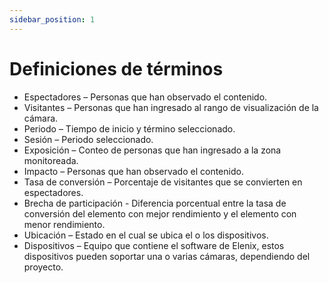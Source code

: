 ```yaml
---
sidebar_position: 1
---
```


# Definiciones de términos

- Espectadores – Personas que han observado el contenido.
- Visitantes – Personas que han ingresado al rango de visualización de la cámara.
- Periodo – Tiempo de inicio y término seleccionado.
- Sesión – Periodo seleccionado.
- Exposición – Conteo de personas que han ingresado a la zona monitoreada.
- Impacto – Personas que han observado el contenido.
- Tasa de conversión – Porcentaje de visitantes que se convierten en espectadores.
- Brecha de participación - Diferencia porcentual entre la tasa de conversión del elemento con mejor rendimiento y el elemento con menor rendimiento.
- Ubicación – Estado en el cual se ubica el o los dispositivos.
- Dispositivos – Equipo que contiene el software de Elenix, estos dispositivos pueden soportar una o varias cámaras, dependiendo del proyecto.
